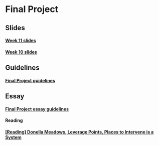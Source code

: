# Final Project

## Slides
#### [Week 11 slides](https://swipe.to/9519fd)
#### [Week 10 slides](https://swipe.to/8431fd)

## Guidelines
#### [Final Project guidelines](https://docs.google.com/a/newschool.edu/document/d/1xn6VezI7p6oNyU3Xwld9ULZ5vOY4f1055xy0LC_fA60/edit?usp=sharing)

## Essay
#### [Final Project essay guidelines](https://docs.google.com/a/newschool.edu/document/d/1v9-HcTR4lvBr1KcMkO8NLnJTtFF3RjxD3yqdy7cef1g/edit?usp=sharing)

#### Reading
#### [[Reading] Donella Meadows, Leverage Points, Places to Intervene is a System](http://www.donellameadows.org/wp-content/userfiles/Leverage_Points.pdf)
